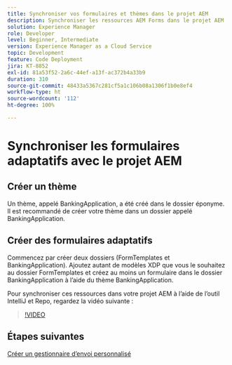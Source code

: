 ```yaml
---
title: Synchroniser vos formulaires et thèmes dans le projet AEM
description: Synchroniser les ressources AEM Forms dans le projet AEM
solution: Experience Manager
role: Developer
level: Beginner, Intermediate
version: Experience Manager as a Cloud Service
topic: Development
feature: Code Deployment
jira: KT-8852
exl-id: 81a53f52-2a6c-44ef-a13f-ac372b4a33b9
duration: 310
source-git-commit: 48433a5367c281cf5a1c106b08a1306f1b0e8ef4
workflow-type: ht
source-wordcount: '112'
ht-degree: 100%

---
```


# Synchroniser les formulaires adaptatifs avec le projet AEM

## Créer un thème

Un thème, appelé BankingApplication, a été créé dans le dossier éponyme. Il est recommandé de créer votre thème dans un dossier appelé BankingApplication.

## Créer des formulaires adaptatifs

Commencez par créer deux dossiers (FormTemplates et BankingApplication). Ajoutez autant de modèles XDP que vous le souhaitez au dossier FormTemplates et créez au moins un formulaire dans le dossier BankingApplication à l’aide du thème BankingApplication.

Pour synchroniser ces ressources dans votre projet AEM à l’aide de l’outil IntelliJ et Repo, regardez la vidéo suivante :

>[!VIDEO](https://video.tv.adobe.com/v/3448624?quality=12&learn=on&captions=fre_fr)

## Étapes suivantes

[Créer un gestionnaire d’envoi personnalisé](./custom-submit-to-servlet.md)
